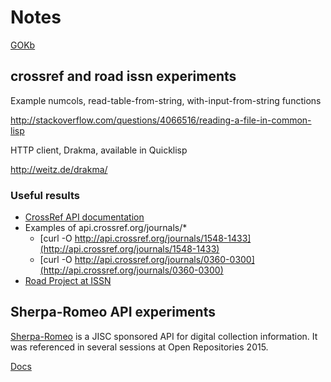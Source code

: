 
# Notes

[GOKb](http://gokb.org/)

## crossref and road issn experiments

Example numcols, read-table-from-string, with-input-from-string functions

http://stackoverflow.com/questions/4066516/reading-a-file-in-common-lisp

HTTP client, Drakma, available in Quicklisp

http://weitz.de/drakma/


### Useful results

+ [CrossRef API documentation](https://github.com/CrossRef/rest-api-doc/blob/master/rest_api.md)
+ Examples of api.crossref.org/journals/*
    + [curl -O http://api.crossref.org/journals/1548-1433](http://api.crossref.org/journals/1548-1433)
    + [curl -O http://api.crossref.org/journals/0360-0300](http://api.crossref.org/journals/0360-0300)
+ [Road Project at ISSN](http://road.issn.org)


## Sherpa-Romeo API experiments

[Sherpa-Romeo](http://www.sherpa.ac.uk/romeo/api.html) is a JISC sponsored API for digital collection information. It was referenced in several sessions at Open Repositories 2015.

[Docs](http://www.sherpa.ac.uk/romeo/apimanual.php?la=en)

